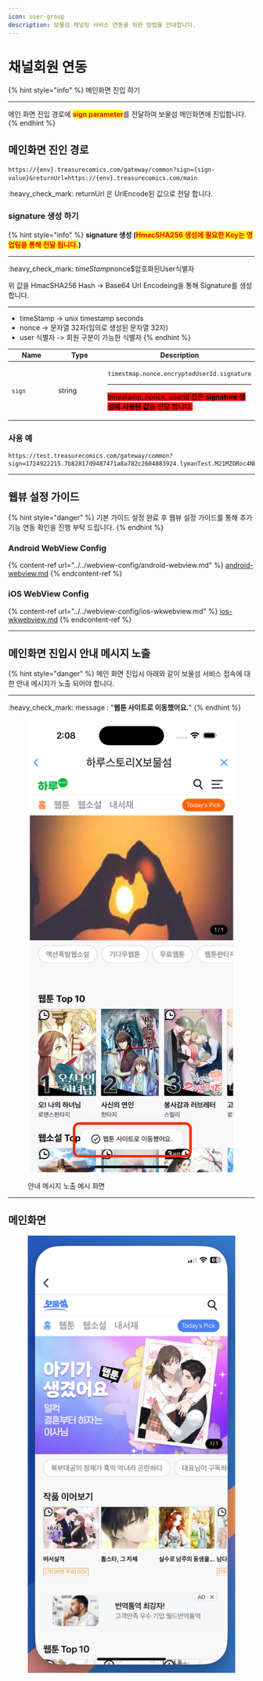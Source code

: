 ```yaml
---
icon: user-group
description: 보물섬 채널링 서비스 연동을 위한 방법을 안내합니다.
---
```


# 채널회원 연동

{% hint style="info" %}
메인화면 진입 하기

***

메인 화면 진입 경로에 <mark style="color:red;">**sign parameter**</mark>를 전달하여 보물섬 메인화면에 진입합니다.
{% endhint %}

## 메인화면 진인 경로

`https://{env}.treasurecomics.com/gateway/common?sign={sign-value}&returnUrl=https://{env}.treasurecomics.com/main`

:heavy\_check\_mark: returnUrl 은 UrlEncode된 값으로 전달 합니다.

### **signature 생성 하기**

{% hint style="info" %}
**signature 생성 (**<mark style="color:red;">**HmacSHA256 생성에 필요한 Key는 영업팀을 통해 전달 됩니다.**</mark>**)**

***

:heavy\_check\_mark: $timeStamp$nonce$암호화된User식별자

위 값을 HmacSHA256 Hash -> Base64 Url Encodeing을 통해 Signature를 생성합니다.

***

* timeStamp -> unix timestamp seconds
* nonce -> 문자열 32자(임의로 생성된 문자열 32자)
* user 식별자 -> 회원 구분이 가능한 식별자
{% endhint %}

<table data-full-width="false"><thead><tr><th width="127">Name</th><th width="141">Type</th><th>Description</th></tr></thead><tbody><tr><td><code>sign</code></td><td>string</td><td><p><code>timestmap.nonce.encryptedUserId.signature</code></p><hr><p> <mark style="background-color:red;">timestamp, nonce, userid  값은 <strong>signature 생성에 사용된 값</strong>을 전달 합니다.</mark></p></td></tr></tbody></table>

### 사용 예

```
https://test.treasurecomics.com/gateway/common?sign=1724922215.7b82817d9487471a8a782c2604883924.lymanTest.M21MZORoc4NbVzq1ZaSC8LgcOKYH9SBIljHYjVOfX5o%3D&returnUrl=https%3A%2F%2Ftest.treasurecomics.com%2Fmain
```

***

## 웹뷰 설정 가이드

{% hint style="danger" %}
기본 가이드 설정 완료 후 웹뷰 설정 가이드를 통해 추가 기능 연동 확인을 진행 부탁 드립니다.
{% endhint %}

### Android WebView Config

{% content-ref url="../../webview-config/android-webview.md" %}
[android-webview.md](../../webview-config/android-webview.md)
{% endcontent-ref %}

### iOS WebView Config

{% content-ref url="../../webview-config/ios-wkwebview.md" %}
[ios-wkwebview.md](../../webview-config/ios-wkwebview.md)
{% endcontent-ref %}

***



## 메인화면 진입시 안내 메시지 노출

{% hint style="danger" %}
메인 화면 진입시 아래와 같이 보물섬 서비스 접속에 대한 안내 메시지가 노출 되어야 합니다.

***

:heavy\_check\_mark: message : "**웹툰 사이트로 이동했어요.**"
{% endhint %}

<figure><img src="../../../.gitbook/assets/Simulator Screenshot - iPhone 16 Pro - 2024-10-25 at 14.08.11.png" alt=""><figcaption><p>안내 메시지 노출 예시 화면</p></figcaption></figure>

***

## 메인화면

<div align="left"><figure><img src="../../../.gitbook/assets/bms_main.png" alt=""><figcaption></figcaption></figure></div>









